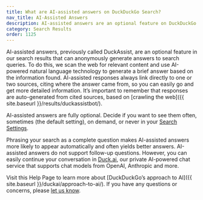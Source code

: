 ```yaml
---
title: What are AI-assisted answers on DuckDuckGo Search?
nav_title: AI-Assisted Answers
description: AI-assisted answers are an optional feature on DuckDuckGo Search anonymously generating answers to queries based on information from the web.
category: Search Results
order: 1125
---
```


AI-assisted answers, previously called DuckAssist, are an optional feature in our search results that can anonymously generate answers to search queries. To do this, we scan the web for relevant content and use AI-powered natural language technology to generate a brief answer based on the information found. AI-assisted responses always link directly to one or two sources, citing where the answer came from, so you can easily go and get more detailed information. It’s important to remember that responses are auto-generated from cited sources, based on [crawling the web]({{ site.baseurl }}/results/duckassistbot/).

AI-assisted answers are fully optional. Decide if you want to see them often, sometimes (the default setting), on demand, or never in your [Search Settings](https://duckduckgo.com/settings#aifeatures).

Phrasing your search as a complete question makes AI-assisted answers more likely to appear automatically and often yields better answers. AI-assisted answers do not support follow-up questions. However, you can easily continue your conversation in [Duck.ai](https://duck.ai), our private AI-powered chat service that supports chat models from OpenAI, Anthropic and more.

Visit this Help Page to learn more about [DuckDuckGo’s approach to AI]({{ site.baseurl }}/duckai/approach-to-ai/). If you have any questions or concerns, please [let us know](https://duckduckgo.com/feedback).
